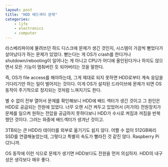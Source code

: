 ```yaml
---
layout: post
title: "HDD 배드섹터 문제"
categories:
    - life
    - electronics
    - computer
---
```


라스베리파이에 물려쓰던 하드 디스크에 문제가 생긴 것인지, 시스템이 가끔씩 뻗었다가 살아났다가 하는 문제가 있었다. 뻗는다는 게 OS가 crash를 한다거나 shutdown/rebooting이 일어나는 게 아니고 CPU가 어디에 올인된다거나 하지도 않으면서 모든 기능이 멈춰버린 듯 되어버리는 것을 말한다. 

즉, OS가 file access를 해야하는데, 그게 제대로 되지 못하면 HDD로부터 계속 응답을 기다리기만 하는 일이 벌어지는 것이다. 이게 OS가 설치된 드라이브에 문제가 되면 OS 동작이 주기적으로 정지되는 것처럼 느껴지기도 한다. 

별 수 없이 전부 열어서 문제를 확인해보니 HDD에 배드 섹터가 생긴 것이고 그 원인은 HDD로 공급되는 전원에 있었다. 너무 오랜 시간 켜두고 있었어서 (저가의) 전원장치가 문제를 일으켜 원하는 전압을 공급하지 못하다보니 HDD가 수시로 켜짐과 꺼짐을 반복했던 것이다. 그러는 와중에 배드섹터가 생겨난 것이고.

3TB되는 큰 HDD라 데이터를 외부로 옮기기도 쉽지 않다. 어쩔 수 없이 512GB짜리 SSD를 연결해놓았는데, 그렇다고 특별히 속도가 빨라진 것 같진 않다. Raspberry Pi (2)니까. 

OS 동작에 이런 식으로 문제가 생기면 HDD보다도 전원을 먼저 의심하자. HDD의 내구성은 생각보다 매우 좋다. 